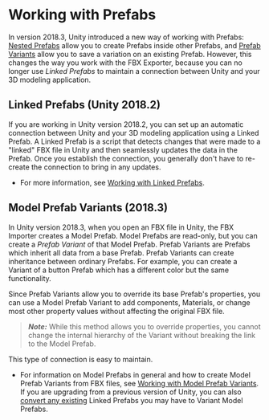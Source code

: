 # Working with Prefabs

In version 2018.3, Unity introduced a new way of working with Prefabs: [Nested Prefabs](https://docs.unity3d.com/2018.3/Documentation/Manual/NestedPrefabs.html) allow you to create Prefabs inside other Prefabs, and [Prefab Variants](https://docs.unity3d.com/2018.3/Documentation/Manual/PrefabVariants.html) allow you to save a variation on an existing Prefab. However, this changes the way you work with the FBX Exporter, because you can no longer use *Linked Prefabs* to maintain a connection between Unity and your 3D modeling application. 

## Linked Prefabs (Unity 2018.2)

If you are working in Unity version 2018.2, you can set up an automatic connection between Unity and your 3D modeling application using a Linked Prefab. A Linked Prefab is a script that detects changes that were made to a "linked" FBX file in Unity and then seamlessly updates the data in the Prefab. Once you establish the connection, you generally don't have to re-create the connection to bring in any updates.

* For more information, see [Working with Linked Prefabs](prefabs.md).

## Model Prefab Variants (2018.3)

In Unity version 2018.3, when you open an FBX file in Unity, the FBX Importer creates a Model Prefab. Model Prefabs are read-only, but you can create a *Prefab Variant* of that Model Prefab. Prefab Variants are Prefabs which inherit all data from a base Prefab. Prefab Variants can create inheritance between ordinary Prefabs. For example, you can create a Variant of a button Prefab which has a different color but the same functionality. 

Since Prefab Variants allow you to override its base Prefab's properties, you can use a Model Prefab Variant to add components, Materials, or change most other property values without affecting the original FBX file.

> ***Note:*** While this method allows you to override properties, you cannot change the internal hierarchy of the Variant without breaking the link to the Model Prefab.

This type of connection is easy to maintain.

* For information on Model Prefabs in general and how to create Model Prefab Variants from FBX files, see [Working with Model Prefab Variants](nested-prefabs.md). If you are upgrading from a previous version of Unity, you can also [convert any existing](nested-prefab.md#conversion) Linked Prefabs you may have to Variant Model Prefabs.

